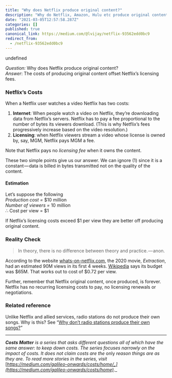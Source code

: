 ```yaml
---
title: "Why does Netflix produce original content?"
description: "Why do Netflix, Amazon, Hulu etc produce original content?"
date: "2021-03-05T12:57:58.287Z"
categories: []
published: true
canonical_link: https://medium.com/@lvijay/netflix-93562edd0bc9
redirect_from:
  - /netflix-93562edd0bc9
---
```


undefined

_Question:_ Why does Netflix produce original content?  
_Answer_: The costs of producing original content offset Netflix’s licensing fees.

### Netflix’s Costs

When a Netflix user watches a video Netflix has two costs:

1.  **Internet**: When people watch a video on Netflix, they’re downloading data from Netflix’s servers. Netflix has to pay a fee proportional to the number of bytes its viewers download. (This is why Netflix’s fees progressively increase based on the video resolution.)
2.  **Licensing**: when Netflix viewers stream a video whose license is owned by, say, MGM, Netflix pays MGM a fee.

Note that Netflix pays no _licensing fee_ when it owns the content.

These two simple points give us our answer. We can ignore (1) since it is a constant — data is billed in bytes transmitted not on the quality of the content.

#### Estimation

Let’s suppose the following  
_Production cost_ _\=_ $10 million  
_Number of viewers_ _\=_ 10 million  
∴ Cost per view = $1

If Netflix’s licensing costs exceed $1 per view they are better off producing original content.

### Reality Check

> In theory, there is no difference between theory and practice. — anon.

According to the website [whats-on-netflix.com](https://www.whats-on-netflix.com/news/every-viewing-statistic-netflix-has-released-so-far-february-2021/), the 2020 movie, _Extraction_, had an estimated 90M views in its first 4 weeks. [Wikipedia](https://en.wikipedia.org/wiki/Extraction_%282020_film%29) says its budget was $65M. That works out to cost of $0.72 per view.

Further, remember that Netflix original content, once produced, is forever. Netflix has no recurring licensing costs to pay, no licensing renewals or negotiations.

### Related reference

Unlike Netflix and allied services, radio stations do not produce their own songs. Why is this? See “[Why don’t radio stations produce their own songs?](https://medium.com/galileo-onwards/radio-f75d515c319d)”

---

**_Costs Matter_** _is a series that asks different questions all of which have the same answer: to keep down costs. The series focuses narrowly on the impact of costs. It does not claim costs are the_ only _reason things are as they are. To read more stories in the series, visit_ [_https://medium.com/galileo-onwards/costs/home/_](https://medium.com/galileo-onwards/costs/home)_._
